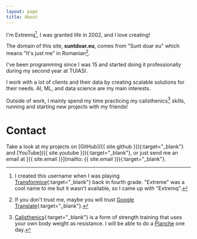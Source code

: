 ```yaml
---
layout: page
title: About
---
```


I'm Extremq[^name-explanation], I was granted life in 2002, and I love creating!

The domain of this site, **suntdoar.eu**, comes from "Sunt doar eu" which means "It's just me" in Romanian[^translation].

I've been programming since I was 15 and started doing it professionally during my second year at TUIASI.

I work with a lot of clients and their data by creating scalable solutions for their needs. AI, ML, and data science are my main interests.

Outside of work, I mainly spend my time practicing my calisthenics[^calisthenics] skills, running and starting new projects with my friends!

# Contact

Take a look at my projects on [GitHub]({{ site.github }}){:target="_blank"} and [YouTube]({{ site.youtube }}){:target="_blank"}, or just send me an email at [{{ site.email }}](mailto: {{ site.email }}){:target="_blank"}.

[^name-explanation]: I created this username when I was playing [Transformice](https://transformice.com){:target="_blank"} back in fourth grade. "Extreme" was a cool name to me but it wasn't available, so I came up with "Extremq".
[^translation]: If you don't trust me, maybe you will trust [Google Translate](https://translate.google.com/?sl=ro&tl=en&text=Sunt%20doar%20eu.&op=translate){:target="_blank"}.
[^calisthenics]: [Calisthenics](https://en.wikipedia.org/wiki/Calisthenics){:target="_blank"} is a form of strength training that uses your own body weight as resistance. I will be able to do a [Planche](https://en.wikipedia.org/wiki/Planche_(exercise)) one day.